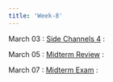 ```yaml
---
title: 'Week-8' 
---
```



March 03
: [Side Channels 4](https://purdue.brightspace.com/d2l/le/content/832199/viewContent/14701041/View)
  : [](#)
  

March 05
: [Midterm Review]()
  : 

March 07
: [Midterm Exam]()
  :

